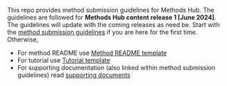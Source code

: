 This repo provides method submission guidelines for Methods Hub. The guidelines are followed for **Methods Hub content release 1 [June 2024]**. The guidelines will update with the coming releases as need be.
Start with the [method submission guidelines](method-submission-guidelines.md) if you are here for the first time.
Otherwise, 
-   For method README use [Method README template](method-README-template.md)
-   For tutorial use [Tutorial template](https://github.com/GESIS-Methods-Hub/mh_tutorial/blob/v0.0/template.qmd)
-   For supporting documentation (also linked within method submission guidelines) read [supporting documents](/supporting-documents/)

